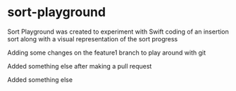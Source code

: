 # sort-playground
Sort Playground was created to experiment with Swift coding of an insertion sort along with a visual representation of the sort progress

Adding some changes on the feature1 branch to play around with git 

Added something else after making a pull request

Added something else
